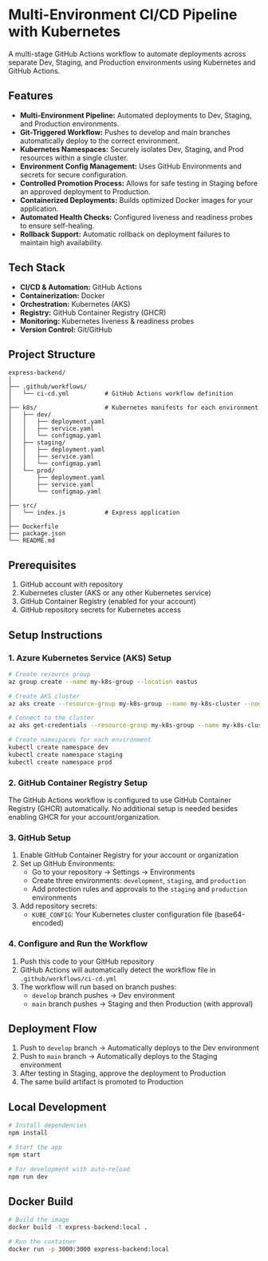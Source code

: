 # Multi-Environment CI/CD Pipeline with Kubernetes

A multi-stage GitHub Actions workflow to automate deployments across separate Dev, Staging, and Production environments using Kubernetes and GitHub Actions.

## Features

- **Multi-Environment Pipeline:** Automated deployments to Dev, Staging, and Production environments.
- **Git-Triggered Workflow:** Pushes to develop and main branches automatically deploy to the correct environment.
- **Kubernetes Namespaces:** Securely isolates Dev, Staging, and Prod resources within a single cluster.
- **Environment Config Management:** Uses GitHub Environments and secrets for secure configuration.
- **Controlled Promotion Process:** Allows for safe testing in Staging before an approved deployment to Production.
- **Containerized Deployments:** Builds optimized Docker images for your application.
- **Automated Health Checks:** Configured liveness and readiness probes to ensure self-healing.
- **Rollback Support:** Automatic rollback on deployment failures to maintain high availability.

## Tech Stack

- **CI/CD & Automation:** GitHub Actions  
- **Containerization:** Docker  
- **Orchestration:** Kubernetes (AKS)  
- **Registry:** GitHub Container Registry (GHCR)
- **Monitoring:** Kubernetes liveness & readiness probes
- **Version Control:** Git/GitHub

## Project Structure

```
express-backend/
│
├── .github/workflows/
│   └── ci-cd.yml          # GitHub Actions workflow definition
│
├── k8s/                   # Kubernetes manifests for each environment
│   ├── dev/
│   │   ├── deployment.yaml
│   │   ├── service.yaml
│   │   └── configmap.yaml
│   ├── staging/
│   │   ├── deployment.yaml
│   │   ├── service.yaml
│   │   └── configmap.yaml
│   └── prod/
│       ├── deployment.yaml
│       ├── service.yaml
│       └── configmap.yaml
│
├── src/
│   └── index.js           # Express application
│
├── Dockerfile
├── package.json
└── README.md
```

## Prerequisites

1. GitHub account with repository
2. Kubernetes cluster (AKS or any other Kubernetes service)
3. GitHub Container Registry (enabled for your account)
4. GitHub repository secrets for Kubernetes access

## Setup Instructions

### 1. Azure Kubernetes Service (AKS) Setup

```bash
# Create resource group
az group create --name my-k8s-group --location eastus

# Create AKS cluster
az aks create --resource-group my-k8s-group --name my-k8s-cluster --node-count 1 --enable-addons monitoring --generate-ssh-keys

# Connect to the cluster
az aks get-credentials --resource-group my-k8s-group --name my-k8s-cluster

# Create namespaces for each environment
kubectl create namespace dev
kubectl create namespace staging
kubectl create namespace prod
```

### 2. GitHub Container Registry Setup

The GitHub Actions workflow is configured to use GitHub Container Registry (GHCR) automatically. No additional setup is needed besides enabling GHCR for your account/organization.

### 3. GitHub Setup

1. Enable GitHub Container Registry for your account or organization
2. Set up GitHub Environments:
   - Go to your repository → Settings → Environments
   - Create three environments: `development`, `staging`, and `production`
   - Add protection rules and approvals to the `staging` and `production` environments
3. Add repository secrets:
   - `KUBE_CONFIG`: Your Kubernetes cluster configuration file (base64-encoded)

### 4. Configure and Run the Workflow

1. Push this code to your GitHub repository
2. GitHub Actions will automatically detect the workflow file in `.github/workflows/ci-cd.yml`
3. The workflow will run based on branch pushes:
   - `develop` branch pushes → Dev environment
   - `main` branch pushes → Staging and then Production (with approval)

## Deployment Flow

1. Push to `develop` branch → Automatically deploys to the Dev environment
2. Push to `main` branch → Automatically deploys to the Staging environment
3. After testing in Staging, approve the deployment to Production
4. The same build artifact is promoted to Production

## Local Development

```bash
# Install dependencies
npm install

# Start the app
npm start

# For development with auto-reload
npm run dev
```

## Docker Build

```bash
# Build the image
docker build -t express-backend:local .

# Run the container
docker run -p 3000:3000 express-backend:local
```
